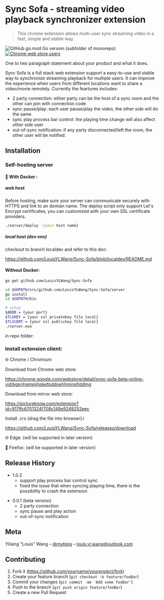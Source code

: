 # Sync Sofa - streaming video playback synchronizer extension

> This chrome extension allows multi-user sync streaming video in a fast, simple and stable way.

![GitHub go.mod Go version (subfolder of monorepo)](https://img.shields.io/github/go-mod/go-version/LouisYLWang/Sync-Sofa?filename=server%2Fgo.mod&style=flat-square)
[![Chrome web store users][chrome-image]][chrome-url]

One to two paragraph statement about your product and what it does.

Sync Sofa is a full stack web extension support a easy-to-use and stable way to synchronize streaming playback for multiple users. It can improve the experience when users from different locations want to share a video/movie remotely. Currently the feartures includes:

- 2 party connection: either party can be the host of a sync room and the other can join with connection code.
- sync pause/play: each user pause/play the video, the other side will do the same
- sync play process bar control: the playing time change will also affect other side user
- out-of-sync notification: if any party disconnected/left the room, the other user will be notified.

## Installation

### Self-hosting server

#### 🐳 With Docker :

##### web host

Before hosting, make sure your server can communicate securely with HTTPS and link to an domian name. The deploy script only support Let's Encrypt certificates, you can customized with your own SSL certificate providers.

```sh
./server/deploy -{your host name}
```

##### local host (dev env)

checkout to branch localdev and refer to this doc:

https://github.com/LouisYLWang/Sync-Sofa/blob/localdev/README.md

#### Without Docker:

```sh
go get github.com/LouisYLWang/Sync-Sofa

cd $GOPATH/src/github.com/LouisYLWang/Sync-Sofa/server
go install
cd $GOPATH/bin

# setup
$ADDR = {your port}
$TLSKEY = {your ssl privatekey file local}
$TLSCERT = {your ssl publickey file local}
./server.exe
```

in repo folder:

### Install extension client:

🌐 Chrome / Chromium:

Download from Chrome web store:

https://chrome.google.com/webstore/detail/sync-sofa-beta-online-vid/kgpnhgmpijhpkefpddoehhminpfiddmg

Download from mirror web store:

https://pictureknow.com/extension?id=917ffc6701324f708c148e9249252eec

Install .crx (drag the file into browser):i

https://github.com/LouisYLWang/Sync-Sofa/releases/download

🌐 Edge: (will be supported in later version)

🦊 Firefox: (will be supported in later version)

## Release History

- 1.0.2
  - support play process bar control sync
  - fixed the issue that when syncing playing time, there is the possibility to crash the extension

* 0.0.1 (beta version)
  - 2 party connection
  - sync pause and play action
  - out-of-sync notification

## Meta

Yiliang "Louis" Wang – [@myblog](https://ylwang.codes/) – louis.yl.wang@outlook.com

## Contributing

1. Fork it (<https://github.com/yourname/yourproject/fork>)
2. Create your feature branch (`git checkout -b feature/fooBar`)
3. Commit your changes (`git commit -am 'Add some fooBar'`)
4. Push to the branch (`git push origin feature/fooBar`)
5. Create a new Pull Request

<!-- Markdown link & img dfn's -->

[chrome-image]: https://img.shields.io/chrome-web-store/users/kgpnhgmpijhpkefpddoehhminpfiddmg?style=flat-square
[chrome-url]: https://chrome.google.com/webstore/detail/sync-sofa-beta-online-vid/kgpnhgmpijhpkefpddoehhminpfiddmg
